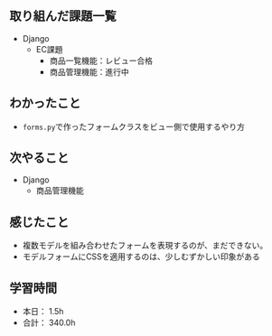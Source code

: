 ## 取り組んだ課題一覧

- Django
  - EC課題
    - 商品一覧機能：レビュー合格
    - 商品管理機能：進行中

## わかったこと
- `forms.py`で作ったフォームクラスをビュー側で使用するやり方


## 次やること
- Django
  - 商品管理機能

## 感じたこと
- 複数モデルを組み合わせたフォームを表現するのが、まだできない。
- モデルフォームにCSSを適用するのは、少しむずかしい印象がある


## 学習時間

- 本日： 1.5h
- 合計： 340.0h
